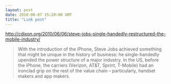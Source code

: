```yaml
---
layout: post
date: 2010-06-07 15:20:00 GMT
title: "Link post"
---
```

<http://cdixon.org/2010/06/06/steve-jobs-single-handedly-restructured-the-mobile-industry/>

> With the introduction of the iPhone, Steve Jobs achieved something that might be unique in the history of business: he single-handedly upended the power structure of a major industry.  In the US, before the iPhone, the carriers (Verizon, AT&T, Sprint, T-Mobile) had an ironclad grip on the rest of the value chain – particularly, handset makers and app makers.